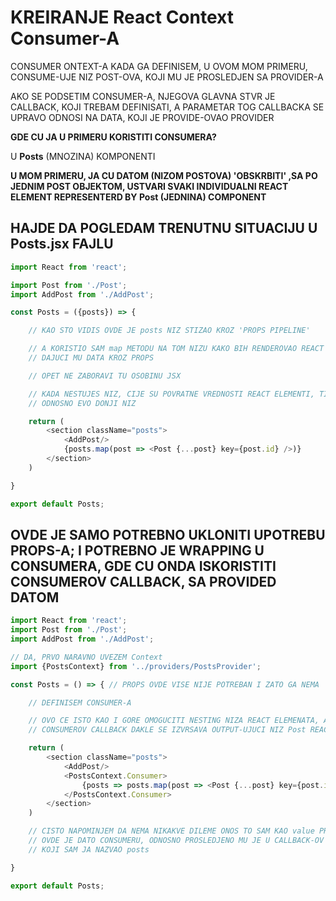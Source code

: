 # KREIRANJE React Context Consumer-A

CONSUMER ONTEXT-A KADA GA DEFINISEM, U OVOM MOM PRIMERU, CONSUME-UJE NIZ POST-OVA, KOJI MU JE PROSLEDJEN SA PROVIDER-A

AKO SE PODSETIM CONSUMER-A, NJEGOVA GLAVNA STVR JE CALLBACK, KOJI TREBAM DEFINISATI, A PARAMETAR TOG CALLBACKA SE UPRAVO ODNOSI NA DATA, KOJI JE PROVIDE-OVAO PROVIDER

**GDE CU JA U PRIMERU KORISTITI CONSUMERA?**

U **Posts** (MNOZINA) KOMPONENTI

**U MOM PRIMERU, JA CU DATOM (NIZOM POSTOVA) 'OBSKRBITI' ,SA PO JEDNIM POST OBJEKTOM, USTVARI SVAKI INDIVIDUALNI REACT ELEMENT REPRESENTERD BY Post (JEDNINA) COMPONENT**

## HAJDE DA POGLEDAM TRENUTNU SITUACIJU U Posts.jsx FAJLU

```javascript
import React from 'react';

import Post from './Post';
import AddPost from './AddPost';

const Posts = ({posts}) => {

    // KAO STO VIDIS OVDE JE posts NIZ STIZAO KROZ 'PROPS PIPELINE'

    // A KORISTIO SAM map METODU NA TOM NIZU KAKO BIH RENDEROVAO REACT ELEMENT REPRESENTED BY Post
    // DAJUCI MU DATA KROZ PROPS

    // OPET NE ZABORAVI TU OSOBINU JSX

    // KADA NESTUJES NIZ, CIJE SU POVRATNE VREDNOSTI REACT ELEMENTI, TI SI DEFINISAO NJIHOV NESTING
    // ODNOSNO EVO DONJI NIZ 

    return (
        <section className="posts">
            <AddPost/>
            {posts.map(post => <Post {...post} key={post.id} />)}
        </section>
    )

}

export default Posts;
```

## OVDE JE SAMO POTREBNO UKLONITI UPOTREBU PROPS-A; I POTREBNO JE WRAPPING U CONSUMERA, GDE CU ONDA ISKORISTITI CONSUMEROV CALLBACK, SA PROVIDED DATOM

```javascript
import React from 'react';
import Post from './Post';
import AddPost from './AddPost';

// DA, PRVO NARAVNO UVEZEM Context
import {PostsContext} from '../providers/PostsProvider';

const Posts = () => { // PROPS OVDE VISE NIJE POTREBAN I ZATO GA NEMA

    // DEFINISEM CONSUMER-A

    // OVO CE ISTO KAO I GORE OMOGUCITI NESTING NIZA REACT ELEMENATA, AA SVAKI JE REPRESENTED BY Post COMPONENT
    // CONSUMEROV CALLBACK DAKLE SE IZVRSAVA OUTPUT-UJUCI NIZ Post REACT ELEMENATA

    return (
        <section className="posts">
            <AddPost/>
            <PostsContext.Consumer>
                {posts => posts.map(post => <Post {...post} key={post.id}/>)}
            </PostsContext.Consumer>
        </section>
    )

    // CISTO NAPOMINJEM DA NEMA NIKAKVE DILEME ONOS TO SAM KAO value PROSLEDIO PROVIDERU
    // OVDE JE DATO CONSUMERU, ODNOSNO PROSLEDJENO MU JE U CALLBACK-OV PARAMETAR
    // KOJI SAM JA NAZVAO posts

}

export default Posts;
```